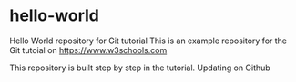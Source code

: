 # hello-world
Hello World repository for Git tutorial
This is an example repository for the Git tutoial on https://www.w3schools.com

This repository is built step by step in the tutorial.
Updating on Github
